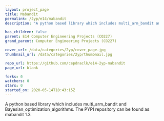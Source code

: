 ```yaml
---
layout: project_page
title: Mabandit
permalink: /2yp/e14/mabandit
description: "A python based library which includes multi_arm_bandit and Bayesian_optimization_algorithms. The PYPI repository  can be found as mabandit 1.3"

has_children: false
parent: E14 Computer Engineering Projects (CO227)
grand_parent: Computer Engineering Projects (CO227)

cover_url: /data/categories/2yp/cover_page.jpg
thumbnail_url: /data/categories/2yp/thumbnail.jpg

repo_url: https://github.com/cepdnaclk/e14-2yp-mabandit
page_url: blank

forks: 0
watchers: 0
stars: 0
started_on: 2020-05-14T18:43:15Z
---
```

A python based library which includes multi_arm_bandit and Bayesian_optimization_algorithms. The PYPI repository  can be found as mabandit 1.3

